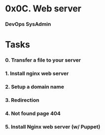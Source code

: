 # 0x0C. Web server
### DevOps SysAdmin

# Tasks
### 0. Transfer a file to your server
### 1. Install nginx web server
### 2. Setup a domain name
### 3. Redirection
### 4. Not found page 404
### 5. Install Nginx web server (w/ Puppet)
